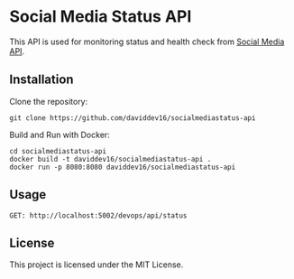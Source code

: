 <h1>Social Media Status API</h1>


This API is used for monitoring status and health check from [Social Media API](https://github.com/GabrielBrisson/SocialMediaAPI).


<h2>Installation</h2>


Clone the repository: 
```
git clone https://github.com/daviddev16/socialmediastatus-api
```

Build and Run with Docker:
```
cd socialmediastatus-api
docker build -t daviddev16/socialmediastatus-api .
docker run -p 8080:8080 daviddev16/socialmediastatus-api
```
<h2>Usage</h2>

```GET: http://localhost:5002/devops/api/status```

<h2>License</h2>
This project is licensed under the MIT License.
